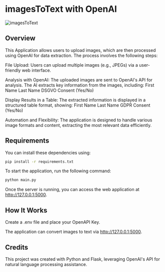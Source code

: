 # imagesToText with OpenAI

![imagesToText](https://github.com/user-attachments/assets/7bc6dcdf-2373-4719-865a-182030db58ed)


## Overview
This Application allows users to upload images, which are then processed using OpenAI for data extraction. The process involves the following steps:

File Upload:
Users can upload multiple images (e.g., JPEGs) via a user-friendly web interface.

Analysis with OpenAI:
The uploaded images are sent to OpenAI's API for analysis.
The AI extracts key information from the images, including:
First Name
Last Name
DSGVO Consent (Yes/No)

Display Results in a Table:
The extracted information is displayed in a structured table format, showing:
First Name
Last Name
GDPR Consent (Yes/No)

Automation and Flexibility:
The application is designed to handle various image formats and content, extracting the most relevant data efficiently.

## Requirements

You can install these dependencies using:

```bash
pip install -r requirements.txt
```


To start the application, run the following command:

```bash
python main.py
```

Once the server is running, you can access the web application at http://127.0.0.1:5000.



## How It Works
Create a .env file and place your OpenAPI Key.

The application can convert images to text via http://127.0.0.1:5000.


## Credits
This project was created with Python and Flask, leveraging OpenAI's API for natural language processing assistance.

